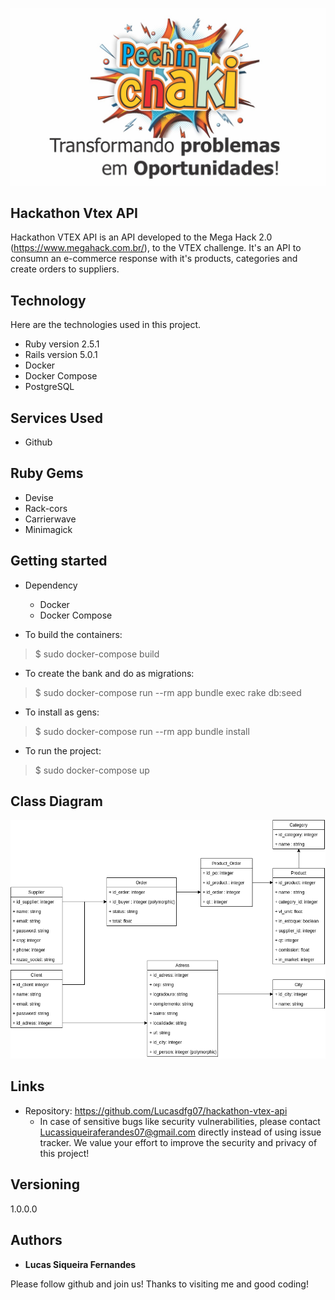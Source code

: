 
![Logo of the project](https://github.com/Lucasdfg07/hackathon-vtex-api/blob/master/public/logo.jpeg)


## Hackathon Vtex API
Hackathon VTEX API is an API developed to the Mega Hack 2.0 (https://www.megahack.com.br/), to the VTEX challenge. It's an API to consumn an e-commerce response with it's products, categories and create orders to suppliers.


## Technology 

Here are the technologies used in this project.

* Ruby version  2.5.1
* Rails version 5.0.1
* Docker 
* Docker Compose
* PostgreSQL

## Services Used

* Github

## Ruby Gems

* Devise
* Rack-cors
* Carrierwave
* Minimagick


## Getting started

* Dependency
  - Docker
  - Docker Compose

* To build the containers:
>    $ sudo docker-compose build

* To create the bank and do as migrations:
>    $ sudo docker-compose run --rm app bundle exec rake db:seed

* To install as gens:
>    $ sudo docker-compose run --rm app bundle install

* To run the project:
>    $ sudo docker-compose up

## Class Diagram

![Class Diagram](https://github.com/Lucasdfg07/hackathon-vtex-api/blob/master/public/Diagrama%20de%20classe.png)



## Links
  - Repository: https://github.com/Lucasdfg07/hackathon-vtex-api
    - In case of sensitive bugs like security vulnerabilities, please contact
      Lucassiqueiraferandes07@gmail.com directly instead of using issue tracker. We value your effort
      to improve the security and privacy of this project!

  ## Versioning

  1.0.0.0


  ## Authors

  * **Lucas Siqueira Fernandes** 

  Please follow github and join us!
  Thanks to visiting me and good coding!
